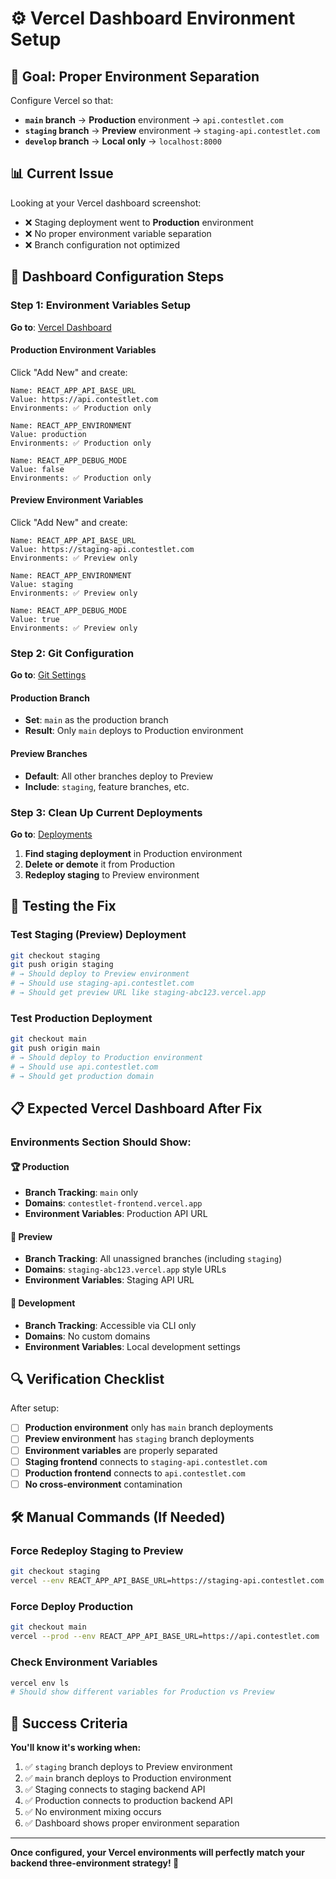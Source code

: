 # ⚙️ Vercel Dashboard Environment Setup

## 🎯 Goal: Proper Environment Separation

Configure Vercel so that:
- **`main` branch** → **Production** environment → `api.contestlet.com`
- **`staging` branch** → **Preview** environment → `staging-api.contestlet.com`
- **`develop` branch** → **Local only** → `localhost:8000`

## 📊 Current Issue

Looking at your Vercel dashboard screenshot:
- ❌ Staging deployment went to **Production** environment
- ❌ No proper environment variable separation
- ❌ Branch configuration not optimized

## 🔧 Dashboard Configuration Steps

### **Step 1: Environment Variables Setup**

**Go to**: [Vercel Dashboard](https://vercel.com/matthew-reeds-projects-89c602d6/contestlet-frontend/settings/environment-variables)

#### **Production Environment Variables**
Click "Add New" and create:

```
Name: REACT_APP_API_BASE_URL
Value: https://api.contestlet.com
Environments: ✅ Production only
```

```
Name: REACT_APP_ENVIRONMENT  
Value: production
Environments: ✅ Production only
```

```
Name: REACT_APP_DEBUG_MODE
Value: false
Environments: ✅ Production only
```

#### **Preview Environment Variables**
Click "Add New" and create:

```
Name: REACT_APP_API_BASE_URL
Value: https://staging-api.contestlet.com
Environments: ✅ Preview only
```

```
Name: REACT_APP_ENVIRONMENT
Value: staging
Environments: ✅ Preview only
```

```
Name: REACT_APP_DEBUG_MODE
Value: true
Environments: ✅ Preview only
```

### **Step 2: Git Configuration**

**Go to**: [Git Settings](https://vercel.com/matthew-reeds-projects-89c602d6/contestlet-frontend/settings/git)

#### **Production Branch**
- **Set**: `main` as the production branch
- **Result**: Only `main` deploys to Production environment

#### **Preview Branches**
- **Default**: All other branches deploy to Preview
- **Include**: `staging`, feature branches, etc.

### **Step 3: Clean Up Current Deployments**

**Go to**: [Deployments](https://vercel.com/matthew-reeds-projects-89c602d6/contestlet-frontend)

1. **Find staging deployment** in Production environment
2. **Delete or demote** it from Production
3. **Redeploy staging** to Preview environment

## 🚀 Testing the Fix

### **Test Staging (Preview) Deployment**
```bash
git checkout staging
git push origin staging
# → Should deploy to Preview environment
# → Should use staging-api.contestlet.com
# → Should get preview URL like staging-abc123.vercel.app
```

### **Test Production Deployment**
```bash
git checkout main  
git push origin main
# → Should deploy to Production environment
# → Should use api.contestlet.com
# → Should get production domain
```

## 📋 Expected Vercel Dashboard After Fix

### **Environments Section Should Show:**

#### **🏆 Production**
- **Branch Tracking**: `main` only
- **Domains**: `contestlet-frontend.vercel.app` 
- **Environment Variables**: Production API URL

#### **🧪 Preview**
- **Branch Tracking**: All unassigned branches (including `staging`)
- **Domains**: `staging-abc123.vercel.app` style URLs
- **Environment Variables**: Staging API URL

#### **🔧 Development**  
- **Branch Tracking**: Accessible via CLI only
- **Domains**: No custom domains
- **Environment Variables**: Local development settings

## 🔍 Verification Checklist

After setup:

- [ ] **Production environment** only has `main` branch deployments
- [ ] **Preview environment** has `staging` branch deployments  
- [ ] **Environment variables** are properly separated
- [ ] **Staging frontend** connects to `staging-api.contestlet.com`
- [ ] **Production frontend** connects to `api.contestlet.com`
- [ ] **No cross-environment** contamination

## 🛠️ Manual Commands (If Needed)

### **Force Redeploy Staging to Preview**
```bash
git checkout staging
vercel --env REACT_APP_API_BASE_URL=https://staging-api.contestlet.com
```

### **Force Deploy Production**
```bash  
git checkout main
vercel --prod --env REACT_APP_API_BASE_URL=https://api.contestlet.com
```

### **Check Environment Variables**
```bash
vercel env ls
# Should show different variables for Production vs Preview
```

## 🎯 Success Criteria

**You'll know it's working when:**
1. ✅ `staging` branch deploys to Preview environment
2. ✅ `main` branch deploys to Production environment  
3. ✅ Staging connects to staging backend API
4. ✅ Production connects to production backend API
5. ✅ No environment mixing occurs
6. ✅ Dashboard shows proper environment separation

---

**Once configured, your Vercel environments will perfectly match your backend three-environment strategy! 🎯**
